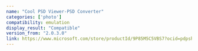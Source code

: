 ```yaml
---
name: "Cool PSD Viewer-PSD Converter"
categories: ['photo']
compatibility: emulation
display_result: "Compatible"
version_from: "2.0.3.0"
link: https://www.microsoft.com/store/productId/9P85M5C5VBS7?ocid=pdpshare
---
```

